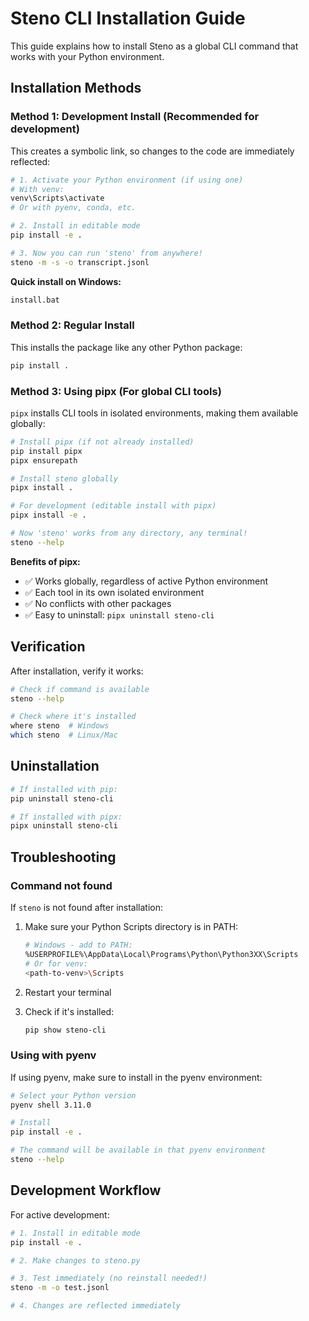 # Steno CLI Installation Guide

This guide explains how to install Steno as a global CLI command that works with your Python environment.

## Installation Methods

### Method 1: Development Install (Recommended for development)

This creates a symbolic link, so changes to the code are immediately reflected:

```bash
# 1. Activate your Python environment (if using one)
# With venv:
venv\Scripts\activate
# Or with pyenv, conda, etc.

# 2. Install in editable mode
pip install -e .

# 3. Now you can run 'steno' from anywhere!
steno -m -s -o transcript.jsonl
```

**Quick install on Windows:**
```bash
install.bat
```

### Method 2: Regular Install

This installs the package like any other Python package:

```bash
pip install .
```

### Method 3: Using pipx (For global CLI tools)

`pipx` installs CLI tools in isolated environments, making them available globally:

```bash
# Install pipx (if not already installed)
pip install pipx
pipx ensurepath

# Install steno globally
pipx install .

# For development (editable install with pipx)
pipx install -e .

# Now 'steno' works from any directory, any terminal!
steno --help
```

**Benefits of pipx:**
- ✅ Works globally, regardless of active Python environment
- ✅ Each tool in its own isolated environment
- ✅ No conflicts with other packages
- ✅ Easy to uninstall: `pipx uninstall steno-cli`

## Verification

After installation, verify it works:

```bash
# Check if command is available
steno --help

# Check where it's installed
where steno  # Windows
which steno  # Linux/Mac
```

## Uninstallation

```bash
# If installed with pip:
pip uninstall steno-cli

# If installed with pipx:
pipx uninstall steno-cli
```

## Troubleshooting

### Command not found

If `steno` is not found after installation:

1. Make sure your Python Scripts directory is in PATH:
   ```bash
   # Windows - add to PATH:
   %USERPROFILE%\AppData\Local\Programs\Python\Python3XX\Scripts
   # Or for venv:
   <path-to-venv>\Scripts
   ```

2. Restart your terminal

3. Check if it's installed:
   ```bash
   pip show steno-cli
   ```

### Using with pyenv

If using pyenv, make sure to install in the pyenv environment:

```bash
# Select your Python version
pyenv shell 3.11.0

# Install
pip install -e .

# The command will be available in that pyenv environment
steno --help
```

## Development Workflow

For active development:

```bash
# 1. Install in editable mode
pip install -e .

# 2. Make changes to steno.py

# 3. Test immediately (no reinstall needed!)
steno -m -o test.jsonl

# 4. Changes are reflected immediately
```
